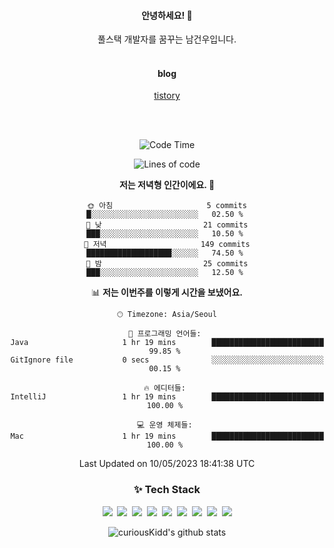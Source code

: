 <!--
  **curiousKidd/curiousKidd** is a ✨ _special_ ✨ repository because its `README.md` (this file) appears on your GitHub profile.

  Here are some ideas to get you started:

  - 🔭 I’m currently working on ...
  - 🌱 I’m currently learning ...
  - 👯 I’m looking to collaborate on ...
  - 🤔 I’m looking for help with ...
  - 💬 Ask me about ...
  - 📫 How to reach me: ...
  - 😄 Pronouns: ...
  - ⚡ Fun fact: ...
  -->
<div align="center">
 
  #### 안녕하세요! 👋
  풀스택 개발자를 꿈꾸는 남건우입니다.
  <br /><br />
  
  #### blog
  [tistory](https://curiouskidd.tistory.com/)
  
  <br /><br />

<!--START_SECTION:waka-->
![Code Time](http://img.shields.io/badge/Code%20Time-28%20mins-blue)

![Lines of code](https://img.shields.io/badge/%EC%A0%80%EB%8A%94%20%EC%97%AC%ED%83%9C%EA%B9%8C%EC%A7%80%20-4.8%20million%20%EC%A4%84%EC%9D%98%20%EC%BD%94%EB%93%9C%EB%A5%BC%20%EC%9E%91%EC%84%B1%ED%96%88%EC%96%B4%EC%9A%94.-blue)

**저는 저녁형 인간이에요. 🦉** 

```text
🌞 아침                     5 commits           █░░░░░░░░░░░░░░░░░░░░░░░░   02.50 % 
🌆 낮　                     21 commits          ███░░░░░░░░░░░░░░░░░░░░░░   10.50 % 
🌃 저녁                     149 commits         ███████████████████░░░░░░   74.50 % 
🌙 밤　                     25 commits          ███░░░░░░░░░░░░░░░░░░░░░░   12.50 % 
```


📊 **저는 이번주를 이렇게 시간을 보냈어요.** 

```text
🕑︎ Timezone: Asia/Seoul

💬 프로그래밍 언어들: 
Java                     1 hr 19 mins        █████████████████████████   99.85 % 
GitIgnore file           0 secs              ░░░░░░░░░░░░░░░░░░░░░░░░░   00.15 % 

🔥 에디터들: 
IntelliJ                 1 hr 19 mins        █████████████████████████   100.00 % 

💻 운영 체제들: 
Mac                      1 hr 19 mins        █████████████████████████   100.00 % 
```


 Last Updated on 10/05/2023 18:41:38 UTC
<!--END_SECTION:waka-->
  
  ### :sparkles: Tech Stack 
  <div class="stack">
    <p>
      <img src="https://img.shields.io/badge/Java-007396?style=flat-square&logo=Java&logoColor=white"/></a>&nbsp 
      <img src="https://img.shields.io/badge/Javascript-ffb13b?style=flat-square&logo=javascript&logoColor=white"/></a>&nbsp 
      <img src="https://img.shields.io/badge/SpringBoot-6DB33F?style=flat-square&logo=Spring&logoColor=white"/></a>&nbsp 
      <img src="https://img.shields.io/badge/Vue.js-4FC08D?style=flat&logo=vue-dot-js&logoColor=white"/></a>&nbsp
      <img src="https://img.shields.io/badge/Gradle-6799FF?style=flat-square&logo=Gradle&logoColor=white"/></a>&nbsp 
      <img src="https://img.shields.io/badge/Oracle-DB3552?style=flat-square&logo=Oracle&logoColor=white"/></a>&nbsp 
      <img src="https://img.shields.io/badge/css-1572B6?style=flat-square&logo=css3&logoColor=white"/></a>&nbsp 
      <img src="https://img.shields.io/badge/html-d14836?style=flat-square&logo=html5&logoColor=white"/></a>&nbsp 
      <img src="https://img.shields.io/badge/Git-F05032?style=flat&logo=Git&logoColor=white"/></a>
    </p>
  </div> 
 
  ![curiousKidd's github stats](https://github-readme-stats.vercel.app/api?username=curiousKidd&show_icons=true&theme=chartreuse-dark)
</div>

